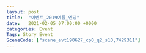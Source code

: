 ```yaml
---
layout: post
title:  "이벤트_2019여름_엔딩"
date:   2021-02-05 07:00:00 +0000
categories: Event
Tags: Story Event
SceneCode: ["scene_evt190627_cp0_q2_s10,7429311"]
---
```

